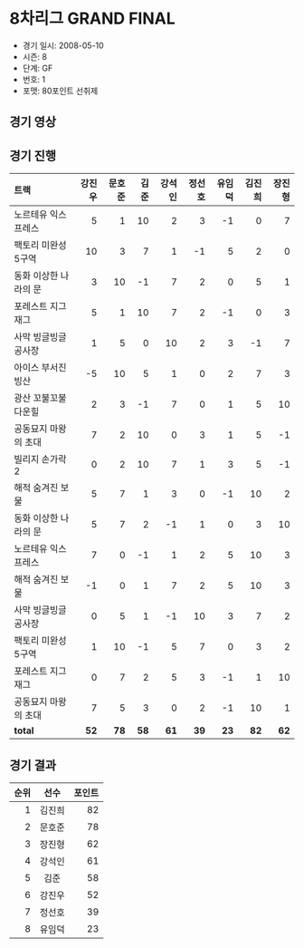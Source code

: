 # 8차리그 GRAND FINAL

- 경기 일시: 2008-05-10
- 시즌: 8
- 단계: GF
- 번호: 1
- 포맷: 80포인트 선취제





## 경기 영상
## 경기 진행

| 트랙 | 강진우 | 문호준 | 김준 | 강석인 | 정선호 | 유임덕 | 김진희 | 장진형 |
|:---|---:|---:|---:|---:|---:|---:|---:|---:|
| 노르테유 익스프레스 | 5 | 1 | 10 | 2 | 3 | -1 | 0 | 7 |
| 팩토리 미완성 5구역 | 10 | 3 | 7 | 1 | -1 | 5 | 2 | 0 |
| 동화 이상한 나라의 문 | 3 | 10 | -1 | 7 | 2 | 0 | 5 | 1 |
| 포레스트 지그재그 | 5 | 1 | 10 | 7 | 2 | -1 | 0 | 3 |
| 사막 빙글빙글 공사장 | 1 | 5 | 0 | 10 | 2 | 3 | -1 | 7 |
| 아이스 부서진 빙산 | -5 | 10 | 5 | 1 | 0 | 2 | 7 | 3 |
| 광산 꼬불꼬불 다운힐 | 2 | 3 | -1 | 7 | 0 | 1 | 5 | 10 |
| 공동묘지 마왕의 초대 | 7 | 2 | 10 | 0 | 3 | 1 | 5 | -1 |
| 빌리지 손가락 2 | 0 | 2 | 10 | 7 | 1 | 3 | 5 | -1 |
| 해적 숨겨진 보물 | 5 | 7 | 1 | 3 | 0 | -1 | 10 | 2 |
| 동화 이상한 나라의 문 | 5 | 7 | 2 | -1 | 1 | 0 | 3 | 10 |
| 노르테유 익스프레스 | 7 | 0 | -1 | 1 | 2 | 5 | 10 | 3 |
| 해적 숨겨진 보물 | -1 | 0 | 1 | 7 | 2 | 5 | 10 | 3 |
| 사막 빙글빙글 공사장 | 0 | 5 | 1 | -1 | 10 | 3 | 7 | 2 |
| 팩토리 미완성 5구역 | 1 | 10 | -1 | 5 | 7 | 0 | 3 | 2 |
| 포레스트 지그재그 | 0 | 7 | 2 | 5 | 3 | -1 | 1 | 10 |
| 공동묘지 마왕의 초대 | 7 | 5 | 3 | 0 | 2 | -1 | 10 | 1 |
| __total__ | __52__ | __78__ | __58__ | __61__ | __39__ | __23__ | __82__ | __62__ |




## 경기 결과

| 순위 | 선수 | 포인트 |
|---:|:---:|---:|
| 1 | 김진희 | 82 |
| 2 | 문호준 | 78 |
| 3 | 장진형 | 62 |
| 4 | 강석인 | 61 |
| 5 | 김준 | 58 |
| 6 | 강진우 | 52 |
| 7 | 정선호 | 39 |
| 8 | 유임덕 | 23 |

